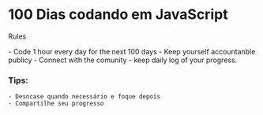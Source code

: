 # 100 Dias codando em JavaScript
  
<p> Rules <p>
  - Code 1 hour every day for the next 100 days
  - Keep yourself accountanble publicy
  - Connect with the comunity
  - keep daily log of your progress.
 
 ### Tips: 
    - Desncase quando necessário e foque depois
    - Compartilhe seu progresso
